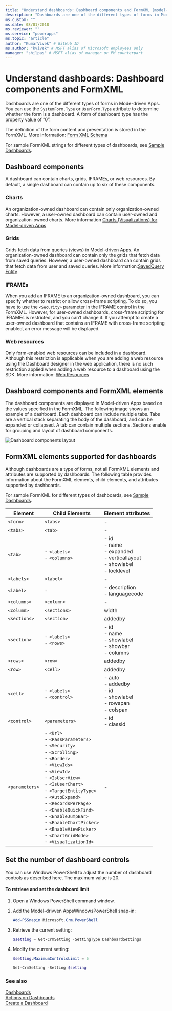 ```yaml
---
title: "Understand dashboards: Dashboard components and FormXML (model-driven apps) | Microsoft Docs" # Intent and product brand in a unique string of 43-59 chars including spaces
description: "Dashboards are one of the different types of forms in Mode-driven Apps. You can use the SystemForm.Type or UserForm.Type attribute to determine whether the form is a dashboard." # 115-145 characters including spaces. This abstract displays in the search result.
ms.custom: ""
ms.date: 08/01/2018
ms.reviewer: ""
ms.service: "powerapps"
ms.topic: "article"
author: "KumarVivek" # GitHub ID
ms.author: "kvivek" # MSFT alias of Microsoft employees only
manager: "shilpas" # MSFT alias of manager or PM counterpart
---
```

# Understand dashboards: Dashboard components and FormXML

<!-- https://docs.microsoft.com/en-us/dynamics365/customer-engagement/developer/customize-dev/understand-dashboards-dashboard-components-formxml -->

Dashboards are one of the different types of forms in Mode-driven Apps. You can use the `SystemForm.Type` or `UserForm.Type` attribute to determine whether the form is a dashboard. A form of dashboard type has the property value of ”0”.  

 The definition of the form content and presentation is stored in the FormXML. More information: [Form XML Schema](form-xml-schema.md)  

 For sample FormXML strings for different types of dashboards, see [Sample Dashboards](sample-dashboards.md).  

<a name="DashboardComponents"></a>   
## Dashboard components  
 A dashboard can contain charts, grids, IFRAMEs, or web resources. By default, a single dashboard can contain up to six of these components.  

<!-- In the [!INCLUDE[pn_dynamics_crm](../../includes/pn-dynamics-crm.md)] on-premises version, you can change the number of components to be displayed on a dashboard using [!INCLUDE[pn_PowerShell](../../includes/pn-powershell.md)]. [!INCLUDE[proc_more_information](../../includes/proc-more-information.md)] [Set the Number of Dashboard Controls](understand-dashboards-dashboard-components-formxml.md#set_controls_limit)-->

<!--[!INCLUDE[cc_sdk_onpremises_note](../../includes/cc-sdk-onpremises-note.md)]-->

### Charts  
 An organization-owned dashboard can contain only organization-owned charts. However, a user-owned dashboard can contain user-owned and organization-owned charts. More information [Charts (Visualizations) for Model-driven Apps](view-data-with-visualizations-charts.md)  

### Grids  
 Grids fetch data from queries (views) in Model-driven Apps. An organization-owned dashboard can contain only the grids that fetch data from saved queries. However, a user-owned dashboard can contain grids that fetch data from user and saved queries. More information:[SavedQuery Entity](../entities/savedquery.md)  

### IFRAMEs  
 When you add an IFRAME to an organization-owned dashboard, you can specify whether to restrict or allow cross-frame scripting. 
 To do so, you have to use the `<Security>` parameter in the IFRAME control in the FormXML. However, for user-owned dashboards, cross-frame scripting for IFRAMEs is restricted, and you can’t change it. If you attempt to create a user-owned dashboard that contains an IFRAME with cross-frame scripting enabled, an error message will be displayed.  

### Web resources  
 Only form-enabled web resources can be included in a dashboard. Although this restriction is applicable when you are adding a web resource using the Dashboard designer in the web application, there is no such restriction applied when adding a web resource to a dashboard using the SDK. More information: [Web Resources](../web-resources.md)  

<a name="DashboardComponentsandFormXML"></a>   
## Dashboard components and FormXML elements  
 The dashboard components are displayed in Model-driven Apps based on the values specified in the FormXML. The following image shows an example of a dashboard. Each dashboard can include multiple tabs. Tabs are a vertical stack separating the body of the dashboard, and can be expanded or collapsed. A tab can contain multiple sections. Sections enable for grouping and layout of dashboard components. 

 ![Dashboard components layout](../media/crm-v5s-dashboards-components.png "Dashboard components layout")  

<a name="SupportedFormXMLElements"></a>   
## FormXML elements supported for dashboards  
 Although dashboards are a type of forms, not all FormXML elements and attributes are supported by dashboards. The following table provides information about the FormXML elements, child elements, and attributes supported by dashboards.

 For sample FormXML for different types of dashboards, see [Sample Dashboards](sample-dashboards.md).  


|    Element     |                                                                                                                                                                                                                          Child Elements                                                                                                                                                                                                                          |                                          Element attributes                                          |
|----------------|------------------------------------------------------------------------------------------------------------------------------------------------------------------------------------------------------------------------------------------------------------------------------------------------------------------------------------------------------------------------------------------------------------------------------------------------------------------|------------------------------------------------------------------------------------------------------|
|    `<form>`    |                                                                                                                                                                                                                             `<tabs>`                                                                                                                                                                                                                             |                                                  -                                                   |
|    `<tabs>`    |                                                                                                                                                                                                                             `<tab>`                                                                                                                                                                                                                              |                                                  -                                                   |
|    `<tab>`     |                                                                                                                                                                                                               -   `<labels>`<br />-   `<columns>`                                                                                                                                                                                                                | -   id<br />-   name<br />-   expanded<br />-   verticallayout<br />-   showlabel<br />-   locklevel |
|   `<labels>`   |                                                                                                                                                                                                                            `<label>`                                                                                                                                                                                                                             |                                                  -                                                   |
|   `<label>`    |                                                                                                                                                                                                                                -                                                                                                                                                                                                                                 |                                -   description<br />-   languagecode                                 |
|  `<columns>`   |                                                                                                                                                                                                                            `<column>`                                                                                                                                                                                                                            |                                                  -                                                   |
|   `<column>`   |                                                                                                                                                                                                                           `<sections>`                                                                                                                                                                                                                           |                                                width                                                 |
|  `<sections>`  |                                                                                                                                                                                                                           `<section>`                                                                                                                                                                                                                            |                                               addedby                                                |
|  `<section>`   |                                                                                                                                                                                                                 -   `<labels>`<br />-   `<rows>`                                                                                                                                                                                                                 |              -   id<br />-   name<br />-   showlabel<br />-   showbar<br />-   columns               |
|    `<rows>`    |                                                                                                                                                                                                                             `<row>`                                                                                                                                                                                                                              |                                               addedby                                                |
|    `<row>`     |                                                                                                                                                                                                                             `<cell>`                                                                                                                                                                                                                             |                                               addedby                                                |
|    `<cell>`    |                                                                                                                                                                                                               -   `<labels>`<br />-   `<control>`                                                                                                                                                                                                                |      -   auto<br />-   addedby<br />-   id<br />-   showlabel<br />-   rowspan<br />-   colspan      |
|  `<control>`   |                                                                                                                                                                                                                          `<parameters>`                                                                                                                                                                                                                          |                                       -   id<br />-   classid                                        |
| `<parameters>` | -   `<Url>`<br />-  `<PassParameters>`<br />-   `<Security>`<br />-   `<Scrolling>`<br />-   `<Border>`<br />-   `<ViewIds>`<br />-   `<ViewId>`<br />-   `<IsUserView>`<br />-   `<IsUserChart>`<br />-   `<TargetEntityType>`<br />-   `<AutoExpand>`<br />-   `<RecordsPerPage>`<br />-   `<EnableQuickFind>`<br />-   `<EnableJumpBar>`<br />-   `<EnableChartPicker>`<br />-   `<EnableViewPicker>`<br />-   `<ChartGridMode>`<br />-   `<VisualizationId>` |                                                  -                                                   |

<a name="set_controls_limit"></a>   
## Set the number of dashboard controls  
 You can use Windows PowerShell to adjust the number of dashboard controls as described here. The maximum value is 20.  

#### To retrieve and set the dashboard limit  

1. Open a Windows PowerShell command window.  

2. Add the Model-drivven AppsWindowsPowerShell snap-in:  

   ```powershell  
   Add-PSSnapin Microsoft.Crm.PowerShell  
   ```  

3. Retrieve the current setting:  

   ```powershell  
   $setting = Get-CrmSetting -SettingType DashboardSettings  
   ```  

4. Modify the current setting:  

   ```powershell  
   $setting.MaximumControlsLimit = 5  
   ```  

   ```powershell  
   Set-CrmSetting -Setting $setting  
   ```  

### See also  
 [Dashboards](analyze-data-with-dashboards.md)   
 [Actions on Dashboards](actions-dashboards.md)   
 [Create a Dashboard](create-dashboard.md)   
